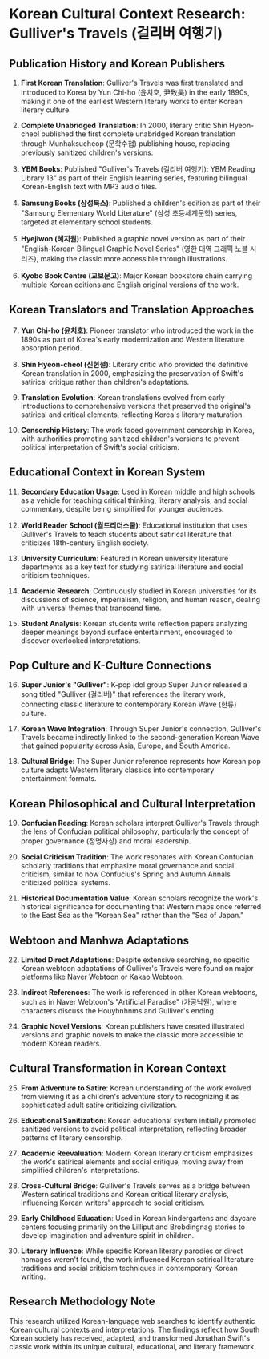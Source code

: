 # Korean Cultural Context Research: Gulliver's Travels (걸리버 여행기)

## Publication History and Korean Publishers

1. **First Korean Translation**: Gulliver's Travels was first translated and introduced to Korea by Yun Chi-ho (윤치호, 尹致昊) in the early 1890s, making it one of the earliest Western literary works to enter Korean literary culture.

2. **Complete Unabridged Translation**: In 2000, literary critic Shin Hyeon-cheol published the first complete unabridged Korean translation through Munhaksucheop (문학수첩) publishing house, replacing previously sanitized children's versions.

3. **YBM Books**: Published "Gulliver's Travels (걸리버 여행기): YBM Reading Library 13" as part of their English learning series, featuring bilingual Korean-English text with MP3 audio files.

4. **Samsung Books (삼성북스)**: Published a children's edition as part of their "Samsung Elementary World Literature" (삼성 초등세계문학) series, targeted at elementary school students.

5. **Hyejiwon (혜지원)**: Published a graphic novel version as part of their "English-Korean Bilingual Graphic Novel Series" (영한 대역 그래픽 노블 시리즈), making the classic more accessible through illustrations.

6. **Kyobo Book Centre (교보문고)**: Major Korean bookstore chain carrying multiple Korean editions and English original versions of the work.

## Korean Translators and Translation Approaches

7. **Yun Chi-ho (윤치호)**: Pioneer translator who introduced the work in the 1890s as part of Korea's early modernization and Western literature absorption period.

8. **Shin Hyeon-cheol (신현철)**: Literary critic who provided the definitive Korean translation in 2000, emphasizing the preservation of Swift's satirical critique rather than children's adaptations.

9. **Translation Evolution**: Korean translations evolved from early introductions to comprehensive versions that preserved the original's satirical and critical elements, reflecting Korea's literary maturation.

10. **Censorship History**: The work faced government censorship in Korea, with authorities promoting sanitized children's versions to prevent political interpretation of Swift's social criticism.

## Educational Context in Korean System

11. **Secondary Education Usage**: Used in Korean middle and high schools as a vehicle for teaching critical thinking, literary analysis, and social commentary, despite being simplified for younger audiences.

12. **World Reader School (월드리더스쿨)**: Educational institution that uses Gulliver's Travels to teach students about satirical literature that criticizes 18th-century English society.

13. **University Curriculum**: Featured in Korean university literature departments as a key text for studying satirical literature and social criticism techniques.

14. **Academic Research**: Continuously studied in Korean universities for its discussions of science, imperialism, religion, and human reason, dealing with universal themes that transcend time.

15. **Student Analysis**: Korean students write reflection papers analyzing deeper meanings beyond surface entertainment, encouraged to discover overlooked interpretations.

## Pop Culture and K-Culture Connections

16. **Super Junior's "Gulliver"**: K-pop idol group Super Junior released a song titled "Gulliver (걸리버)" that references the literary work, connecting classic literature to contemporary Korean Wave (한류) culture.

17. **Korean Wave Integration**: Through Super Junior's connection, Gulliver's Travels became indirectly linked to the second-generation Korean Wave that gained popularity across Asia, Europe, and South America.

18. **Cultural Bridge**: The Super Junior reference represents how Korean pop culture adapts Western literary classics into contemporary entertainment formats.

## Korean Philosophical and Cultural Interpretation

19. **Confucian Reading**: Korean scholars interpret Gulliver's Travels through the lens of Confucian political philosophy, particularly the concept of proper governance (정명사상) and moral leadership.

20. **Social Criticism Tradition**: The work resonates with Korean Confucian scholarly traditions that emphasize moral governance and social criticism, similar to how Confucius's Spring and Autumn Annals criticized political systems.

21. **Historical Documentation Value**: Korean scholars recognize the work's historical significance for documenting that Western maps once referred to the East Sea as the "Korean Sea" rather than the "Sea of Japan."

## Webtoon and Manhwa Adaptations

22. **Limited Direct Adaptations**: Despite extensive searching, no specific Korean webtoon adaptations of Gulliver's Travels were found on major platforms like Naver Webtoon or Kakao Webtoon.

23. **Indirect References**: The work is referenced in other Korean webtoons, such as in Naver Webtoon's "Artificial Paradise" (가공낙원), where characters discuss the Houyhnhnms and Gulliver's ending.

24. **Graphic Novel Versions**: Korean publishers have created illustrated versions and graphic novels to make the classic more accessible to modern Korean readers.

## Cultural Transformation in Korean Context

25. **From Adventure to Satire**: Korean understanding of the work evolved from viewing it as a children's adventure story to recognizing it as sophisticated adult satire criticizing civilization.

26. **Educational Sanitization**: Korean educational system initially promoted sanitized versions to avoid political interpretation, reflecting broader patterns of literary censorship.

27. **Academic Reevaluation**: Modern Korean literary criticism emphasizes the work's satirical elements and social critique, moving away from simplified children's interpretations.

28. **Cross-Cultural Bridge**: Gulliver's Travels serves as a bridge between Western satirical traditions and Korean critical literary analysis, influencing Korean writers' approach to social criticism.

29. **Early Childhood Education**: Used in Korean kindergartens and daycare centers focusing primarily on the Lilliput and Brobdingnag stories to develop imagination and adventure spirit in children.

30. **Literary Influence**: While specific Korean literary parodies or direct homages weren't found, the work influenced Korean satirical literature traditions and social criticism techniques in contemporary Korean writing.

## Research Methodology Note

This research utilized Korean-language web searches to identify authentic Korean cultural contexts and interpretations. The findings reflect how South Korean society has received, adapted, and transformed Jonathan Swift's classic work within its unique cultural, educational, and literary framework.